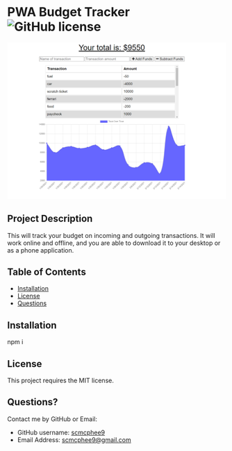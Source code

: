 # PWA Budget Tracker ![GitHub license](https://img.shields.io/badge/license-MIT-blue.svg)

<img src = "./public/assets/screenshot.png" alt="Budget Tracker Screenshot">

## Project Description

This will track your budget on incoming and outgoing transactions. It will work online and offline, and you are able to download it to your desktop or as a phone application.

## Table of Contents

- [Installation](#installation)
- [License](#license)
- [Questions](#questions)

## Installation

npm i

## License

This project requires the MIT license.

## Questions?

Contact me by GitHub or Email:

- GitHub username: [scmcphee9](https://github.com/scmcphee9)
- Email Address: scmcphee9@gmail.com
